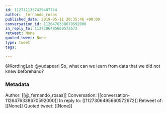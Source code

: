 ```yaml
---
id: 1127311357429407744
author: _fernando_rosas
published_date: 2019-05-11 20:35:46 +00:00
conversation_id: 1126476338670592000
in_reply_to: 1127306495660572672
retweet: None
quoted_tweet: None
type: tweet
tags:

---
```


@KordingLab @yudapearl So, what can we learn from data that we did not knew beforehand?

### Metadata

Author: [[@_fernando_rosas]]
Conversation: [[conversation-1126476338670592000]]
In reply to: [[1127306495660572672]]
Retweet of: [[None]]
Quoted tweet: [[None]]
